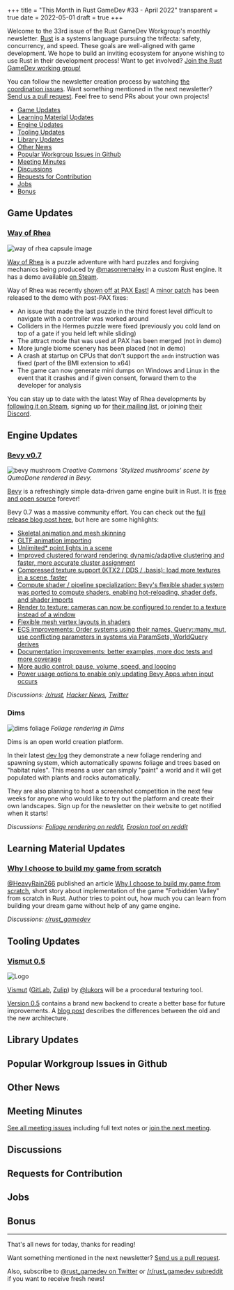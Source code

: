 +++
title = "This Month in Rust GameDev #33 - April 2022"
transparent = true
date = 2022-05-01
draft = true
+++

<!-- no toc -->

<!-- Check the post with markdownlint-->

Welcome to the 33rd issue of the Rust GameDev Workgroup's
monthly newsletter.
[Rust] is a systems language pursuing the trifecta:
safety, concurrency, and speed.
These goals are well-aligned with game development.
We hope to build an inviting ecosystem for anyone wishing
to use Rust in their development process!
Want to get involved? [Join the Rust GameDev working group!][join]

You can follow the newsletter creation process
by watching [the coordination issues][coordination].
Want something mentioned in the next newsletter?
[Send us a pull request][pr].
Feel free to send PRs about your own projects!

[Rust]: https://rust-lang.org
[join]: https://github.com/rust-gamedev/wg#join-the-fun
[pr]: https://github.com/rust-gamedev/rust-gamedev.github.io
[coordination]: https://github.com/rust-gamedev/rust-gamedev.github.io/issues?q=label%3Acoordination
[Rust]: https://rust-lang.org
[join]: https://github.com/rust-gamedev/wg#join-the-fun

- [Game Updates](#game-updates)
- [Learning Material Updates](#learning-material-updates)
- [Engine Updates](#engine-updates)
- [Tooling Updates](#tooling-updates)
- [Library Updates](#library-updates)
- [Other News](#other-news)
- [Popular Workgroup Issues in Github](#popular-workgroup-issues-in-github)
- [Meeting Minutes](#meeting-minutes)
- [Discussions](#discussions)
- [Requests for Contribution](#requests-for-contribution)
- [Jobs](#jobs)
- [Bonus](#bonus)

<!--
Ideal section structure is:

```
### [Title]

![image/GIF description](image link)
_image caption_

A paragraph or two with a summary and [useful links].

_Discussions:
[/r/rust](https://reddit.com/r/rust/todo),
[twitter](https://twitter.com/todo/status/123456)_

[Title]: https://first.link
[useful links]: https://other.link
```

If needed, a section can be split into subsections with a "------" delimiter.
-->

## Game Updates

### [Way of Rhea][wor]

![way of rhea capsule image](wor-capsule.jpg)

[Way of Rhea][wor] is a puzzle adventure with hard puzzles and forgiving
mechanics being produced by [@masonremaley][wor-mason-remaley] in a custom Rust
engine. It has a demo available [on Steam][wor].

Way of Rhea was recently [shown off at PAX East!][wor-pax] A
[minor patch][wor-update] has been released to the demo with post-PAX fixes:

- An issue that made the last puzzle in the third forest level difficult to
navigate with a controller was worked around
- Colliders in the Hermes puzzle were fixed (previously you cold land on top of
a gate if you held left while sliding)
- The attract mode that was used at PAX has been merged (not in demo)
- More jungle biome scenery has been placed (not in demo)
- A crash at startup on CPUs that don't support the `andn` instruction was fixed
(part of the BMI extension to x64)
- The game can now generate mini dumps on Windows and Linux in the event that it
crashes and if given consent, forward them to the developer for analysis

You can stay up to date with the latest Way of Rhea developments by
[following it on Steam][wor], signing up for [their mailing list][wor-newsletter],
or joining [their Discord][wor-discord].

[wor]: https://store.steampowered.com/app/1110620/Way_of_Rhea/?utm_campaign=tmirgd&utm_source=n33
[wor-pax]: https://twitter.com/AnthropicSt/status/1517129411790843905
[wor-update]: https://steamcommunity.com/games/1110620/announcements/detail/3175611379276019942?utm_campaign=tmirgd&utm_source=n32&utm_content=news
[wor-mason-remaley]: https://twitter.com/masonremaley
[wor-newsletter]: https://www.anthropicstudios.com/newsletter/signup
[wor-discord]: https://discord.gg/JGeVt5XwPP

## Engine Updates

### [Bevy v0.7][bevy-blog]

![bevy mushroom](bevy_mushroom.jpg)
_Creative Commons 'Stylized mushrooms' scene by QumoDone rendered in Bevy._

[Bevy][bevy] is a refreshingly simple data-driven game engine built in Rust. It is
[free and open source][bevy-git] forever!

Bevy 0.7 was a massive community effort. You can check out the
[full release blog post here][bevy-blog], but here are some highlights:

- [Skeletal animation and mesh skinning][bevy-animation]
- [GLTF animation importing][bevy-gltf]
- [Unlimited* point lights in a scene][bevy-unlimited]
- [Improved clustered forward rendering: dynamic/adaptive clustering and faster, more accurate cluster assignment][bevy-light-opt]
- [Compressed texture support (KTX2 / DDS / .basis): load more textures in a scene, faster][bevy-compressed]
- [Compute shader / pipeline specialization: Bevy's flexible shader system was ported to compute shaders, enabling hot-reloading, shader defs, and shader imports][bevy-compute]
- [Render to texture: cameras can now be configured to render to a texture instead of a window][bevy-render-texture]
- [Flexible mesh vertex layouts in shaders][bevy-vertex]
- [ECS improvements: Order systems using their names, Query::many_mut, use conflicting parameters in systems via ParamSets, WorldQuery derives][bevy-ecs]
- [Documentation improvements: better examples, more doc tests and more coverage][bevy-docs]
- [More audio control: pause, volume, speed, and looping][bevy-audio]
- [Power usage options to enable only updating Bevy Apps when input occurs][bevy-power]

_Discussions:
[/r/rust](https://www.reddit.com/r/rust/comments/u4e63h/bevy_07/),
[Hacker News](https://news.ycombinator.com/item?id=31043668),
[Twitter](https://twitter.com/cart_cart/status/1515031150313443332)_

[bevy]: https://bevyengine.org
[bevy-git]: https://github.com/bevyengine/bevy
[bevy-blog]: https://bevyengine.org/news/bevy-0-7
[bevy-animation]: https://bevyengine.org/news/bevy-0-7/#skeletal-animation
[bevy-gltf]: https://bevyengine.org/news/bevy-0-7/#gltf-animation-importing
[bevy-unlimited]: https://bevyengine.org/news/bevy-0-7/#unlimited-point-lights
[bevy-light-opt]: https://bevyengine.org/news/bevy-0-7/#light-clustering-features-and-optimizations
[bevy-compressed]: https://bevyengine.org/news/bevy-0-7/#compressed-gpu-textures
[bevy-compute]: https://bevyengine.org/news/bevy-0-7/#bevy-native-compute-shaders
[bevy-render-texture]: https://bevyengine.org/news/bevy-0-7/#render-to-texture
[bevy-vertex]: https://bevyengine.org/news/bevy-0-7/#flexible-mesh-vertex-layouts
[bevy-ecs]: https://bevyengine.org/news/bevy-0-7/#ergonomic-system-ordering
[bevy-docs]: https://bevyengine.org/news/bevy-0-7/#documentation-improvements
[bevy-audio]: https://bevyengine.org/news/bevy-0-7/#audio-control
[bevy-power]: https://bevyengine.org/news/bevy-0-7/#eventloop-power-saving-modes

### Dims

![dims foliage](dims.jpg)
_Foliage rendering in Dims_

Dims is an open world creation platform.

In their latest [dev log][dims-dev-log] they
demonstrate a new foliage rendering and spawning system, which automatically
spawns foliage and trees based on "habitat rules". This means a user
can simply "paint" a world and it will get populated with plants and rocks
automatically.

They are also planning to host a screenshot competition in the next few weeks
for anyone who would like to try out the platform and create their own
landscapes. Sign up for the newsletter on their website to get notified when
it starts!

_Discussions:
[Foliage rendering on reddit][dims-foliage],
[Erosion tool on reddit][dims-erosion-tool]_

[Website]: https://dims.co
[Twitter]: https://twitter.com/DimsWorlds
[Discord]: https://discord.gg/Z5CAVmNE57
[dims-dev-log]: https://www.youtube.com/watch?v=jgkhsY8aZO8
[dims-foliage]: https://www.reddit.com/r/rust_gamedev/comments/ujhr3c/the_start_of_a_tool_that_lets_you_tweak_how_and/
[dims-erosion-tool]: https://www.reddit.com/r/rust_gamedev/comments/tuj9dg/far_from_finished_but_heres_our_terrain_tool/

## Learning Material Updates

### [Why I choose to build my game from scratch][why-article]

[@HeavyRain266] published an article [Why I choose to build my game from scratch][why-article],
short story about implementation of the game "Forbidden Valley" from scratch in Rust.
Author tries to point out, how much you can learn from building your dream game
without help of any game engine.

_Discussions: [r/rust_gamedev][why-article]_

[@HeavyRain266]: https://github.com/HeavyRain266
[why-article]: https://www.reddit.com/r/rust_gamedev/comments/uewu9h/reasons_why_i_choose_to_build_my_game_from/

## Tooling Updates

### [Vismut 0.5][vismut-0.5]

![Logo](vismut.png)

[Vismut] ([GitLab][Vismut], [Zulip][vismut-zulip]) by [@lukors]
will be a procedural texturing tool.

[Version 0.5][vismut-0.5] contains a brand new backend to create a better base
for future improvements. A [blog post][vismut-blog] describes the differences
between the old and the new architecture.

[@lukors]: https://gitlab.com/lukors
[vismut-0.5]: https://gitlab.com/vismut-org/vismut/-/releases/v0.5.0
[Vismut]: https://gitlab.com/vismut-org/vismut
[vismut-zulip]: https://vismut.zulipchat.com
[vismut-blog]: https://orsvarn.com/vismut-architecture/

## Library Updates

## Popular Workgroup Issues in Github

<!-- Up to 10 links to interesting issues -->

## Other News

<!-- One-liners for plan items that haven't got their own sections. -->

## Meeting Minutes

<!-- Up to 10 most important notes + a link to the full details -->

[See all meeting issues][label_meeting] including full text notes
or [join the next meeting][join].

[label_meeting]: https://github.com/rust-gamedev/wg/issues?q=label%3Ameeting

## Discussions

<!-- Links to handpicked reddit/twitter/urlo/etc threads that provide
useful information -->

## Requests for Contribution

<!-- Links to "good first issue"-labels or direct links to specific tasks -->

## Jobs

<!-- An optional section for new jobs related to Rust gamedev -->

## Bonus

<!-- Bonus section to make the newsletter more interesting
and highlight events from the past. -->

------

That's all news for today, thanks for reading!

Want something mentioned in the next newsletter?
[Send us a pull request][pr].

Also, subscribe to [@rust_gamedev on Twitter][@rust_gamedev]
or [/r/rust_gamedev subreddit][/r/rust_gamedev] if you want to receive fresh news!

<!--
TODO: Add real links and un-comment once this post is published
**Discuss this post on**:
[/r/rust_gamedev](TODO),
[Twitter](TODO),
[Discord](https://discord.gg/yNtPTb2).
-->

[/r/rust_gamedev]: https://reddit.com/r/rust_gamedev
[@rust_gamedev]: https://twitter.com/rust_gamedev
[pr]: https://github.com/rust-gamedev/rust-gamedev.github.io
